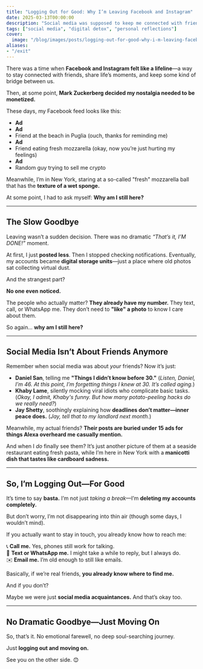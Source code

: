 ```yaml
---
title: "Logging Out for Good: Why I’m Leaving Facebook and Instagram"
date: 2025-03-13T00:00:00
description: "Social media was supposed to keep me connected with friends. Instead, it's just ads, strangers, and reminders of things I can't have anymore."
tags: ["social media", "digital detox", "personal reflections"]
cover:
  image: "/blog/images/posts/logging-out-for-good-why-i-m-leaving-facebook-and-instagram.png"
aliases:
- "/exit"
---
```

There was a time when **Facebook and Instagram felt like a lifeline**—a way to stay connected with friends, share life’s moments, and keep some kind of bridge between us.  

Then, at some point, **Mark Zuckerberg decided my nostalgia needed to be monetized.**  

These days, my Facebook feed looks like this:  

- **Ad**  
- **Ad**  
- Friend at the beach in Puglia (ouch, thanks for reminding me)  
- **Ad**  
- Friend eating fresh mozzarella (okay, now you’re just hurting my feelings)  
- **Ad**  
- Random guy trying to sell me crypto  

Meanwhile, I’m in New York, staring at a so-called "fresh" mozzarella ball that has the **texture of a wet sponge.**  

At some point, I had to ask myself: **Why am I still here?**  

---

## **The Slow Goodbye**  

Leaving wasn’t a sudden decision. There was no dramatic *“That’s it, I’M DONE!”* moment.  

At first, I just **posted less**. Then I stopped checking notifications. Eventually, my accounts became **digital storage units**—just a place where old photos sat collecting virtual dust.  

And the strangest part?  

**No one even noticed.**  

The people who actually matter? **They already have my number.** They text, call, or WhatsApp me. They don’t need to **"like" a photo** to know I care about them.  

So again... **why am I still here?**  

---

## **Social Media Isn’t About Friends Anymore**  

Remember when social media was about *your* friends? Now it’s just:  

- **Daniel San**, telling me **"Things I didn’t know before 30."** (*Listen, Daniel, I’m 46. At this point, I’m forgetting things I knew at 30. It’s called aging.*)  
- **Khaby Lame**, silently mocking viral idiots who complicate basic tasks. (*Okay, I admit, Khaby's funny. But how many potato-peeling hacks do we really need?*)  
- **Jay Shetty**, soothingly explaining how **deadlines don’t matter—inner peace does.** (*Jay, tell that to my landlord next month.*)  

Meanwhile, my actual friends? **Their posts are buried under 15 ads for things Alexa overheard me casually mention.**  

And when I *do* finally see them? It’s just another picture of them at a seaside restaurant eating fresh pasta, while I’m here in New York with a **manicotti dish that tastes like cardboard sadness.**  

---

## **So, I’m Logging Out—For Good**  

It’s time to say **basta.** I’m not just *taking a break*—I’m **deleting my accounts completely.**  

But don’t worry, I’m not disappearing into thin air (though some days, I wouldn’t mind).  

If you actually want to stay in touch, you already know how to reach me:  

📞 **Call me.** Yes, phones still work for talking.  
💬 **Text or WhatsApp me.** I might take a while to reply, but I always do.  
✉️ **Email me.** I’m old enough to still like emails.  

Basically, if we’re real friends, **you already know where to find me.**  

And if you don’t?  

Maybe we were just **social media acquaintances.** And that’s okay too.  

---

## **No Dramatic Goodbye—Just Moving On**  

So, that’s it. No emotional farewell, no deep soul-searching journey.  

Just **logging out and moving on.**  

See you on the other side. 😊  